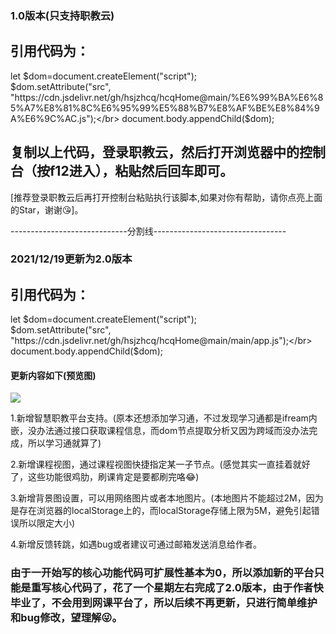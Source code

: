 ### 1.0版本(只支持职教云)

## 引用代码为：

let $dom=document.createElement("script");</br>
$dom.setAttribute("src", "https://cdn.jsdelivr.net/gh/hsjzhcq/hcqHome@main/%E6%99%BA%E6%85%A7%E8%81%8C%E6%95%99%E5%88%B7%E8%AF%BE%E8%84%9A%E6%9C%AC.js");</br>
document.body.appendChild($dom);</br>

## 复制以上代码，登录职教云，然后打开浏览器中的控制台（按f12进入），粘贴然后回车即可。

[推荐登录职教云后再打开控制台粘贴执行该脚本,如果对你有帮助，请你点亮上面的Star，谢谢😘]。

-----------------------------分割线---------------------------------

### 2021/12/19更新为2.0版本

## 引用代码为：

let $dom=document.createElement("script");</br>
$dom.setAttribute("src", "https://cdn.jsdelivr.net/gh/hsjzhcq/hcqHome@main/main/app.js");</br>
document.body.appendChild($dom);</br>

#### 更新内容如下(预览图)

![](https://cdn.jsdelivr.net/gh/hsjzhcq/hcqHome@main/img/design-sketch.png)

1.新增智慧职教平台支持。(原本还想添加学习通，不过发现学习通都是ifream内嵌，没办法通过接口获取课程信息，而dom节点提取分析又因为跨域而没办法完成，所以学习通就算了)

2.新增课程视图，通过课程视图快捷指定某一子节点。(感觉其实一直挂着就好了，这些功能很鸡肋，刷课肯定是要都刷完咯😂)

3.新增背景图设置，可以用网络图片或者本地图片。(本地图片不能超过2M，因为是存在浏览器的localStorage上的，而localStorage存储上限为5M，避免引起错误所以限定大小)

4.新增反馈转跳，如遇bug或者建议可通过邮箱发送消息给作者。

### 由于一开始写的核心功能代码可扩展性基本为0，所以添加新的平台只能是重写核心代码了，花了一个星期左右完成了2.0版本，由于作者快毕业了，不会用到网课平台了，所以后续不再更新，只进行简单维护和bug修改，望理解😜。

